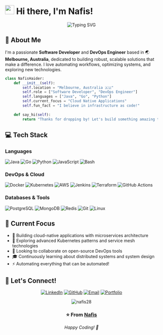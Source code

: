 # <img src="https://raw.githubusercontent.com/MartinHeinz/MartinHeinz/master/wave.gif" width="30px" height="30px" /> Hi there, I'm Nafis!

<div align="center">
  <img src="https://readme-typing-svg.demolab.com?font=Fira+Code&weight=600&size=28&duration=3000&pause=1000&color=3F7FFF&center=true&vCenter=true&random=false&width=600&lines=Software+Developer+%7C+DevOps+Engineer;Building+Scalable+Solutions;Cloud+Architecture+Enthusiast" alt="Typing SVG" />
</div>

## 🚀 About Me

I'm a passionate **Software Developer** and **DevOps Engineer** based in 🌏 **Melbourne, Australia**, dedicated to building robust, scalable solutions that make a difference. I love automating workflows, optimizing systems, and exploring new technologies.

```python
class NafisHaider:
    def __init__(self):
        self.location = "Melbourne, Australia 🇦🇺"
        self.role = ["Software Developer", "DevOps Engineer"]
        self.languages = ["Java", "Go", "Python"]
        self.current_focus = "Cloud Native Applications"
        self.fun_fact = "I believe in infrastructure as code!"
        
    def say_hi(self):
        return "Thanks for dropping by! Let's build something amazing together 🚀"
```

## 💻 Tech Stack

### Languages
![Java](https://img.shields.io/badge/Java-ED8B00?style=for-the-badge&logo=openjdk&logoColor=white)
![Go](https://img.shields.io/badge/Go-00ADD8?style=for-the-badge&logo=go&logoColor=white)
![Python](https://img.shields.io/badge/Python-3776AB?style=for-the-badge&logo=python&logoColor=white)
![JavaScript](https://img.shields.io/badge/JavaScript-F7DF1E?style=for-the-badge&logo=javascript&logoColor=black)
![Bash](https://img.shields.io/badge/Bash-4EAA25?style=for-the-badge&logo=gnu-bash&logoColor=white)

### DevOps & Cloud
![Docker](https://img.shields.io/badge/Docker-2496ED?style=for-the-badge&logo=docker&logoColor=white)
![Kubernetes](https://img.shields.io/badge/Kubernetes-326CE5?style=for-the-badge&logo=kubernetes&logoColor=white)
![AWS](https://img.shields.io/badge/AWS-232F3E?style=for-the-badge&logo=amazon-aws&logoColor=white)
![Jenkins](https://img.shields.io/badge/Jenkins-D24939?style=for-the-badge&logo=jenkins&logoColor=white)
![Terraform](https://img.shields.io/badge/Terraform-7B42BC?style=for-the-badge&logo=terraform&logoColor=white)
![GitHub Actions](https://img.shields.io/badge/GitHub_Actions-2088FF?style=for-the-badge&logo=github-actions&logoColor=white)

### Databases & Tools
![PostgreSQL](https://img.shields.io/badge/PostgreSQL-316192?style=for-the-badge&logo=postgresql&logoColor=white)
![MongoDB](https://img.shields.io/badge/MongoDB-47A248?style=for-the-badge&logo=mongodb&logoColor=white)
![Redis](https://img.shields.io/badge/Redis-DC382D?style=for-the-badge&logo=redis&logoColor=white)
![Git](https://img.shields.io/badge/Git-F05032?style=for-the-badge&logo=git&logoColor=white)
![Linux](https://img.shields.io/badge/Linux-FCC624?style=for-the-badge&logo=linux&logoColor=black)

## 🎯 Current Focus

- 🔭 Building cloud-native applications with microservices architecture
- 🌱 Exploring advanced Kubernetes patterns and service mesh technologies
- 👯 Looking to collaborate on open-source DevOps tools
- 🎓 Continuously learning about distributed systems and system design
- ⚡ Automating everything that can be automated!


## 🤝 Let's Connect!

<div align="center">
  
[![LinkedIn](https://img.shields.io/badge/LinkedIn-0077B5?style=for-the-badge&logo=linkedin&logoColor=white)](https://www.linkedin.com/in/nafis-haider1337/)
[![GitHub](https://img.shields.io/badge/GitHub-100000?style=for-the-badge&logo=github&logoColor=white)](https://github.com/nafis28)
[![Email](https://img.shields.io/badge/Email-D14836?style=for-the-badge&logo=gmail&logoColor=white)](mailto:your.email@example.com)
[![Portfolio](https://img.shields.io/badge/Portfolio-000000?style=for-the-badge&logo=About.me&logoColor=white)](https://your-portfolio.com)



<div align="center">
  <img src="https://komarev.com/ghpvc/?username=nafis28&label=Profile%20views&color=0e75b6&style=flat" alt="nafis28" />
  
  <h3>⭐️ From <a href="https://github.com/nafis28">Nafis</a></h3>
  
  <i>Happy Coding! 🎉</i>
</div>
